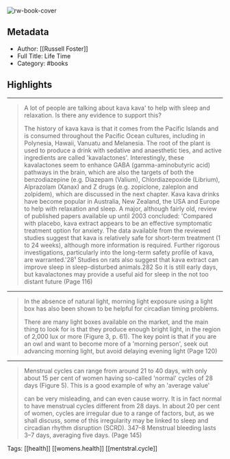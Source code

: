 ![rw-book-cover](https://books.google.com/books/content?id=NnptzgEACAAJ&printsec=frontcover&img=1&zoom=5&source=public)

## Metadata
- Author: [[Russell Foster]]
- Full Title: Life Time
- Category: #books

## Highlights
***

> A lot of people are talking about kava kava' to help with sleep and relaxation. Is there any evidence to support this?
>
> The history of kava kava is that it comes from the Pacific Islands and is consumed throughout the Pacific Ocean cultures, including in Polynesia, Hawaii, Vanuatu and Melanesia. The root of the plant is used to produce a drink with sedative and anaesthetic ties, and active ingredients are called 'kavalactones'. Interestingly, these kavalactones seem to enhance GABA (gamma-aminobutyric acid) pathways in the brain, which are also the targets of both the benzodiazepine (e.g. Diazepam (Valium), Chlordiazepoxide (Librium), Alprazolam (Xanax) and Z drugs (e.g. zopiclone, zaleplon and zolpidem), which are discussed in the next chapter. Kava kava drinks have become popular in Australia, New Zealand, the USA and Europe to help with relaxation and sleep. A major, although fairly old, review of published papers available up until 2003 concluded: 'Compared with placebo, kava extract appears to be an effective symptomatic treatment option for anxiety. The data available from the reviewed studies suggest that kava is relatively safe for short-term treatment (1 to 24 weeks), although more information is required. Further rigorous investigations, particularly into the long-term safety profile of kava, are warranted.'28¹ Studies on rats also suggest that kava extract can improve sleep in sleep-disturbed animals.282 So it is still early days, but kavalactones may provide a useful aid for sleep in the not too distant future (Page 116)

***

> In the absence of natural light, morning light exposure using a light box has also been shown to be helpful for circadian timing problems.
>
> There are many light boxes available on the market, and the main thing to look for is that they produce enough bright light, in the region of 2,000 lux or more (Figure 3, p. 61). The key point is that if you are an owl and want to become more of a 'morning person', seek out advancing morning light, but avoid delaying evening light (Page 120)

***

> Menstrual cycles can range from around 21 to 40 days, with only about 15 per cent of women having so-called 'normal' cycles of 28 days (Figure 5). This is a good example of why an 'average value'
>
> can be very misleading, and can even cause worry. It is in fact normal to have menstrual cycles different from 28 days. In about 20 per cent of women, cycles are irregular due to a range of factors, but, as we shall discuss, some of this irregularity may be linked to sleep and circadian rhythm disruption (SCRD). 347–8 Menstrual bleeding lasts 3–7 days, averaging five days. (Page 145)

Tags: [[health]] [[womens.health]] [[mentstral.cycle]] 

